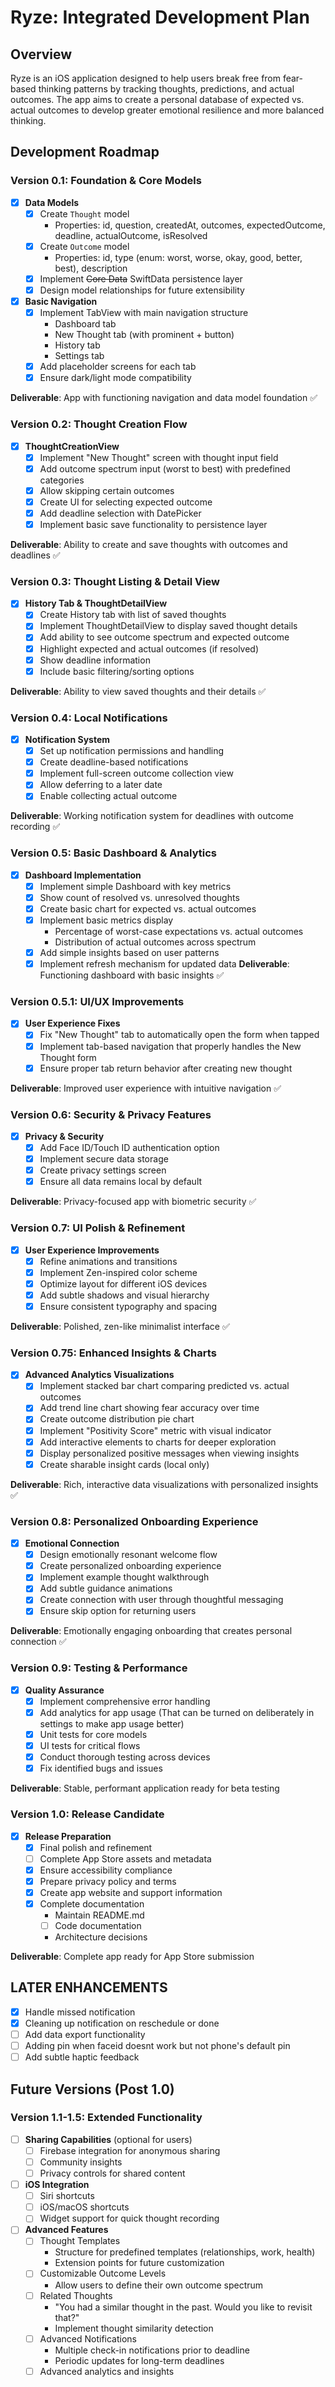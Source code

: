 # Ryze: Integrated Development Plan

## Overview
Ryze is an iOS application designed to help users break free from fear-based thinking patterns by tracking thoughts, predictions, and actual outcomes. The app aims to create a personal database of expected vs. actual outcomes to develop greater emotional resilience and more balanced thinking.

## Development Roadmap

### Version 0.1: Foundation & Core Models
- [x] **Data Models**
  - [x] Create `Thought` model
    - Properties: id, question, createdAt, outcomes, expectedOutcome, deadline, actualOutcome, isResolved
  - [x] Create `Outcome` model
    - Properties: id, type (enum: worst, worse, okay, good, better, best), description
  - [x] Implement ~~Core Data~~ SwiftData persistence layer
  - [x] Design model relationships for future extensibility
- [x] **Basic Navigation**
  - [x] Implement TabView with main navigation structure
    - Dashboard tab
    - New Thought tab (with prominent + button)
    - History tab
    - Settings tab
  - [x] Add placeholder screens for each tab
  - [x] Ensure dark/light mode compatibility

**Deliverable**: App with functioning navigation and data model foundation ✅

### Version 0.2: Thought Creation Flow
- [x] **ThoughtCreationView**
  - [x] Implement "New Thought" screen with thought input field
  - [x] Add outcome spectrum input (worst to best) with predefined categories
  - [x] Allow skipping certain outcomes
  - [x] Create UI for selecting expected outcome
  - [x] Add deadline selection with DatePicker
  - [x] Implement basic save functionality to persistence layer

**Deliverable**: Ability to create and save thoughts with outcomes and deadlines ✅

### Version 0.3: Thought Listing & Detail View
- [x] **History Tab & ThoughtDetailView**
  - [x] Create History tab with list of saved thoughts
  - [x] Implement ThoughtDetailView to display saved thought details
  - [x] Add ability to see outcome spectrum and expected outcome
  - [x] Highlight expected and actual outcomes (if resolved)
  - [x] Show deadline information
  - [x] Include basic filtering/sorting options

**Deliverable**: Ability to view saved thoughts and their details ✅

### Version 0.4: Local Notifications
- [x] **Notification System**
  - [x] Set up notification permissions and handling
  - [x] Create deadline-based notifications
  - [x] Implement full-screen outcome collection view
  - [x] Allow deferring to a later date
  - [x] Enable collecting actual outcome

**Deliverable**: Working notification system for deadlines with outcome recording ✅

### Version 0.5: Basic Dashboard & Analytics
- [x] **Dashboard Implementation**
  - [x] Implement simple Dashboard with key metrics
  - [x] Show count of resolved vs. unresolved thoughts
  - [x] Create basic chart for expected vs. actual outcomes
  - [x] Implement basic metrics display
    - Percentage of worst-case expectations vs. actual outcomes
    - Distribution of actual outcomes across spectrum
  - [x] Add simple insights based on user patterns
  - [x] Implement refresh mechanism for updated data
**Deliverable**: Functioning dashboard with basic insights ✅

### Version 0.5.1: UI/UX Improvements
- [x] **User Experience Fixes**
  - [x] Fix "New Thought" tab to automatically open the form when tapped
  - [x] Implement tab-based navigation that properly handles the New Thought form
  - [x] Ensure proper tab return behavior after creating new thought

**Deliverable**: Improved user experience with intuitive navigation ✅

### Version 0.6: Security & Privacy Features
- [x] **Privacy & Security**
  - [x] Add Face ID/Touch ID authentication option
  - [x] Implement secure data storage
  - [x] Create privacy settings screen
  - [x] Ensure all data remains local by default

**Deliverable**: Privacy-focused app with biometric security ✅

### Version 0.7: UI Polish & Refinement
- [x] **User Experience Improvements**
  - [x] Refine animations and transitions
  - [x] Implement Zen-inspired color scheme
  - [x] Optimize layout for different iOS devices
  - [x] Add subtle shadows and visual hierarchy
  - [x] Ensure consistent typography and spacing

**Deliverable**: Polished, zen-like minimalist interface ✅

### Version 0.75: Enhanced Insights & Charts
- [x] **Advanced Analytics Visualizations**
  - [x] Implement stacked bar chart comparing predicted vs. actual outcomes
  - [x] Add trend line chart showing fear accuracy over time
  - [x] Create outcome distribution pie chart
  - [x] Implement "Positivity Score" metric with visual indicator
  - [x] Add interactive elements to charts for deeper exploration
  - [x] Display personalized positive messages when viewing insights
  - [x] Create sharable insight cards (local only)

**Deliverable**: Rich, interactive data visualizations with personalized insights ✅

### Version 0.8: Personalized Onboarding Experience
- [x] **Emotional Connection**
  - [x] Design emotionally resonant welcome flow
  - [x] Create personalized onboarding experience
  - [x] Implement example thought walkthrough
  - [x] Add subtle guidance animations
  - [x] Create connection with user through thoughtful messaging
  - [x] Ensure skip option for returning users

**Deliverable**: Emotionally engaging onboarding that creates personal connection ✅
### Version 0.9: Testing & Performance
- [x] **Quality Assurance**
  - [x] Implement comprehensive error handling
  - [x] Add analytics for app usage (That can be turned on deliberately in settings to make app usage better)
  - [x] Unit tests for core models
  - [x] UI tests for critical flows
  - [x] Conduct thorough testing across devices
  - [x] Fix identified bugs and issues

**Deliverable**: Stable, performant application ready for beta testing

### Version 1.0: Release Candidate
- [x] **Release Preparation**
  - [x] Final polish and refinement
  - [ ] Complete App Store assets and metadata
  - [x] Ensure accessibility compliance
  - [x] Prepare privacy policy and terms
  - [x] Create app website and support information
  - [x] Complete documentation
    - Maintain README.md
    - [ ] Code documentation
    - Architecture decisions

**Deliverable**: Complete app ready for App Store submission

## LATER ENHANCEMENTS
- [x] Handle missed notification
- [x] Cleaning up notification on reschedule or done
- [ ] Add data export functionality
- [ ] Adding pin when faceid doesnt work but not phone's default pin
- [ ] Add subtle haptic feedback

## Future Versions (Post 1.0)

### Version 1.1-1.5: Extended Functionality
- [ ] **Sharing Capabilities** (optional for users)
  - [ ] Firebase integration for anonymous sharing
  - [ ] Community insights
  - [ ] Privacy controls for shared content
  
- [ ] **iOS Integration**
  - [ ] Siri shortcuts
  - [ ] iOS/macOS shortcuts
  - [ ] Widget support for quick thought recording
  
- [ ] **Advanced Features**
  - [ ] Thought Templates
    - Structure for predefined templates (relationships, work, health)
    - Extension points for future customization
  - [ ] Customizable Outcome Levels
    - Allow users to define their own outcome spectrum
  - [ ] Related Thoughts
    - "You had a similar thought in the past. Would you like to revisit that?"
    - Implement thought similarity detection
  - [ ] Advanced Notifications
    - Multiple check-in notifications prior to deadline
    - Periodic updates for long-term deadlines
  - [ ] Advanced analytics and insights

